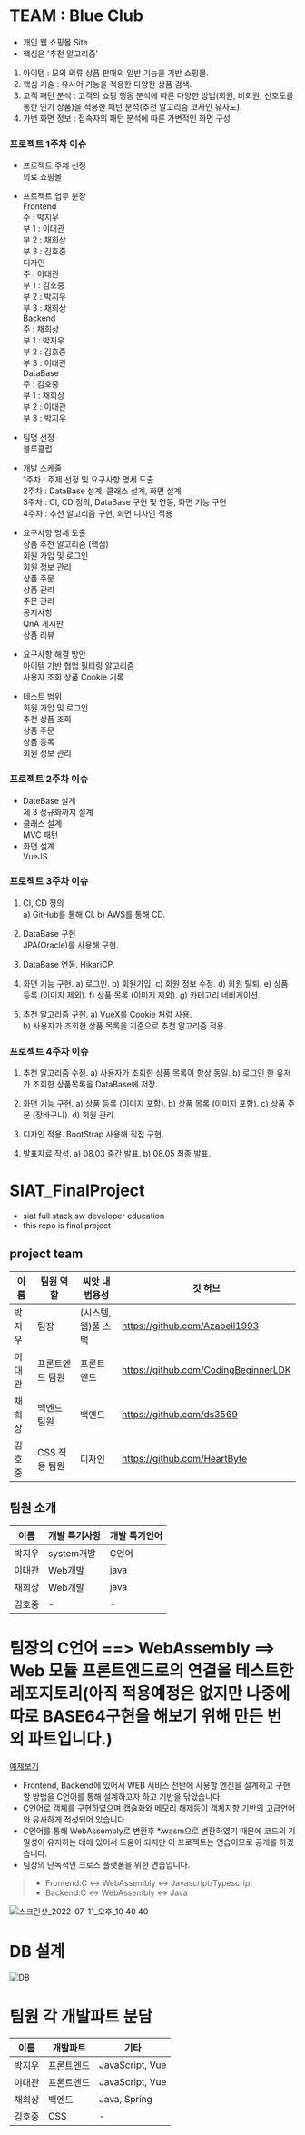 # TEAM : Blue Club
- 개인 웹 쇼핑몰 Site
- 핵심은 '추천 알고리즘'

1) 아이템 : 모의 의류 상품 판매의 일반 기능을 기반 쇼핑몰. 
2) 핵심 기술 : 유사어 기능을 적용한 다양한 상품 검색. 
3) 고객 패턴 분석 : 고객의 쇼핑 행동 분석에 따른 다양한 방법(회원, 비회원, 선호도를 통한 인기 상품)을 적용한 패턴 분석(추천 알고리즘 코사인 유사도). 
4) 가변 화면 정보 : 접속자의 패턴 분석에 따른 가변적인 화면 구성  
   
### 프로젝트 1주차 이슈  
- 프로젝트 주제 선정  
의료 쇼핑몰  
  
- 프로젝트 업무 분장  
Frontend   
주 : 박지우  
부 1 : 이대관  
부 2 : 채희상  
부 3 : 김호중  
디자인  
주 : 이대관  
부 1 : 김호중  
부 2 : 박지우  
부 3 : 채희상  
Backend  
주 : 채희상  
부 1 : 박지우  
부 2 : 김호중  
부 3 : 이대관  
DataBase  
주 : 김호중  
부 1 : 채희상  
부 2 : 이대관  
부 3 : 박지우  
  
- 팀명 선정  
블루클럽  
  
- 개발 스케줄  
1주차 : 주제 선정 및 요구사항 명세 도출  
2주차 : DataBase 설계, 클래스 설계, 화면 설계  
3주차 : CI, CD 정의, DataBase 구현 및 연동, 화면 기능 구현  
4주차 : 추천 알고리즘 구현, 화면 디자인 적용  
  
- 요구사항 명세 도출  
상품 추천 알고리즘 (핵심)  
회원 가입 및 로그인  
회원 정보 관리  
상품 주문  
상품 관리  
주문 관리  
공지사항  
QnA 게시판  
상품 리뷰  
  
- 요구사항 해결 방안  
아이템 기반 협업 필터링 알고리즘  
사용자 조회 상품 Cookie 기록  
  
- 테스트 범위  
회원 가입 및 로그인  
추천 상품 조회  
상품 주문  
상품 등록  
회원 정보 관리  
  
### 프로젝트 2주차 이슈  
- DateBase 설계  
제 3 정규화까지 설계  
- 클래스 설계  
MVC 패턴  
- 화면 설계  
VueJS  
  
### 프로젝트 3주차 이슈  
1. CI, CD 정의  
a) GitHub를 통해 CI. 
b) AWS를 통해 CD. 
  
2. DataBase 구현  
JPA(Oracle)를 사용해 구현. 
  
3. DataBase 연동. 
HikariCP. 
  
4. 화면 기능 구현. 
a) 로그인. 
b) 회원가입. 
c) 회원 정보 수정. 
d) 회원 탈퇴. 
e) 상품 등록 (이미지 제외). 
f) 상품 목록 (이미지 제외). 
g) 카테고리 네비게이션. 
  
5. 추천 알고리즘 구현. 
a) VueX를 Cookie 처럼 사용.  
b) 사용자가 조회한 상품 목록을 기준으로 추천 알고리즘 적용. 
  
### 프로젝트 4주차 이슈  
1. 추천 알고리즘 수정. 
a) 사용자가 조회한 상품 목록이 항상 동일. 
b) 로그인 한 유저가 조회한 상품목록을 DataBase에 저장. 
  
2. 화면 기능 구현. 
a) 상품 등록 (이미지 포함). 
b) 상품 목록 (이미지 포함). 
c) 상품 주문 (장바구니). 
d) 회원 관리. 
  
3. 디자인 적용. 
BootStrap 사용해 직접 구현. 
  
4. 발표자료 작성. 
a) 08.03 중간 발표. 
b) 08.05 최종 발표. 

# SIAT_FinalProject
- siat full stack sw developer education
- this repo is final project 

## project team
|이름|팀원 역할|씨앗 내 범용성|깃 허브|
|------|---|---|---|
|박지우|팀장|(시스템,웹)풀 스택|https://github.com/Azabell1993|
|이대관|프론트엔드 팀원|프론트 엔드|https://github.com/CodingBeginnerLDK|
|채희상|백엔드 팀원|백엔드|https://github.com/ds3569|
|김호중|CSS 적용 팀원|디자인|https://github.com/HeartByte|


## 팀원 소개
|이름|개발 특기사항|개발 특기언어|
|------|---|---|
|박지우|system개발|C언어|
|이대관|Web개발|java|
|채희상|Web개발|java|
|김호중|-|-|


# 팀장의 C언어 ==> WebAssembly ==> Web 모듈 프론트엔드로의 연결을 테스트한 레포지토리(아직 적용예정은 없지만 나중에 따로 BASE64구현을 해보기 위해 만든 번외 파트입니다.)
[예제보기](https://github.com/Azabell1993/SIAT_FinalProject/tree/main/TeamLeader_Pratice_Test_Workspace/WEBASSEMBLY/TEST_JS_exam01/Suceess_)
- Frontend, Backend에 있어서 WEB 서비스 전반에 사용할 엔진을 설계하고 구현할 방법을 C언어를 통해 설계하고자 하고 기반을 닦았습니다.
- C언어로 객체를 구현하였으며 캡슐화와 메모리 해제등이 객체지향 기반의 고급언어와 유사하게 적성되어 있습니다.
- C언어를 통해 WebAssembly로 변환후 *.wasm으로 변환하였기 때문에 코드의 기밀성이 유지하는 데에 있어서 도움이 되지만 이 프로젝트는 연습이므로 공개를 하겠습니다.
- 팀장의 단독적인 크로스 플랫폼을 위한 연습입니다.
> * Frontend:C ↔ WebAssembly ↔  Javascript/Typescript  
> * Backend:C ↔ WebAssembly ↔  Java  
  
![스크린샷_2022-07-11_오후_10 40 40](https://user-images.githubusercontent.com/75885992/178281238-887bc9ab-0f7b-4b8a-99da-fdb693c74f98.png)  
  

# DB 설계
![DB](https://user-images.githubusercontent.com/75885992/177923822-d4089267-5d6e-4448-8d25-7dd9e84974c9.png)


# 팀원 각 개발파트 분담
|이름|개발파트|기타|
|------|---|---|
|박지우|프론트엔드|JavaScript, Vue|
|이대관|프론트엔드|JavaScript, Vue|
|채희상|백엔드|Java, Spring|
|김호중|CSS|-|

